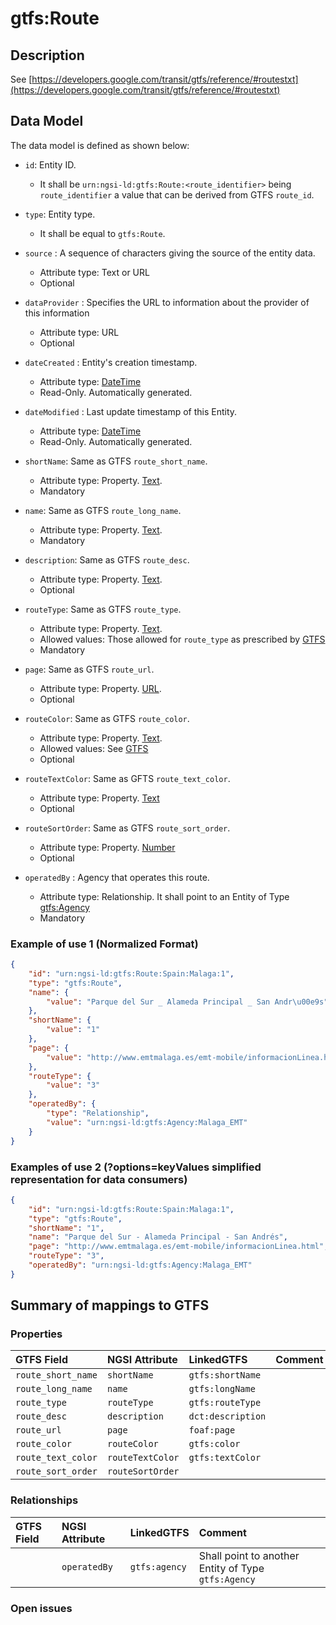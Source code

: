 # gtfs:Route

## Description

See
[https://developers.google.com/transit/gtfs/reference/#routestxt](https://developers.google.com/transit/gtfs/reference/#routestxt)

## Data Model

The data model is defined as shown below:

- `id`: Entity ID.

  - It shall be `urn:ngsi-ld:gtfs:Route:<route_identifier>` being
        `route_identifier` a value that can be derived from GTFS `route_id`.

- `type`: Entity type.

  - It shall be equal to `gtfs:Route`.

- `source` : A sequence of characters giving the source of the entity data.
  - Attribute type: Text or URL
  - Optional

- `dataProvider` : Specifies the URL to information about the provider of this information
  - Attribute type: URL
  - Optional

- `dateCreated` : Entity's creation timestamp.

  - Attribute type: [DateTime](https://schema.org/DateTime)
  - Read-Only. Automatically generated.

- `dateModified` : Last update timestamp of this Entity.

  - Attribute type: [DateTime](https://schema.org/DateTime)
  - Read-Only. Automatically generated.

- `shortName`: Same as GTFS `route_short_name`.

  - Attribute type: Property. [Text](https://schema.org/Text).
  - Mandatory

- `name`: Same as GTFS `route_long_name`.

  - Attribute type: Property. [Text](https://schema.org/Text).
  - Mandatory

- `description`: Same as GTFS `route_desc`.

  - Attribute type: Property. [Text](https://schema.org/Text).
  - Optional

- `routeType`: Same as GTFS `route_type`.

  - Attribute type: Property. [Text](https://schema.org/Text).
  - Allowed values: Those allowed for `route_type` as prescribed by
        [GTFS](https://developers.google.com/transit/gtfs/reference/#routestxt)
  - Mandatory

- `page`: Same as GTFS `route_url`.

  - Attribute type: Property. [URL](https://schema.org/URL).
  - Optional

- `routeColor`: Same as GTFS `route_color`.

  - Attribute type: Property. [Text](https://schema.org/Text).
  - Allowed values: See
        [GTFS](https://developers.google.com/transit/gtfs/reference/#routestxt)
  - Optional

- `routeTextColor`: Same as GFTS `route_text_color`.

  - Attribute type: Property. [Text](https://schema.org/Text)
  - Optional

- `routeSortOrder`: Same as GTFS `route_sort_order`.

  - Attribute type: Property. [Number](https://schema.org/Number)
  - Optional

- `operatedBy` : Agency that operates this route.
  - Attribute type: Relationship. It shall point to an Entity of Type
        [gtfs:Agency](../../Agency/doc/spec.md)
  - Mandatory

### Example of use 1 (Normalized Format)

```json
{
    "id": "urn:ngsi-ld:gtfs:Route:Spain:Malaga:1",
    "type": "gtfs:Route",
    "name": {
        "value": "Parque del Sur _ Alameda Principal _ San Andr\u00e9s"
    },
    "shortName": {
        "value": "1"
    },
    "page": {
        "value": "http://www.emtmalaga.es/emt-mobile/informacionLinea.html"
    },
    "routeType": {
        "value": "3"
    },
    "operatedBy": {
        "type": "Relationship",
        "value": "urn:ngsi-ld:gtfs:Agency:Malaga_EMT"
    }
}
```

### Examples of use 2 (?options=keyValues simplified representation for data consumers)

```json
{
    "id": "urn:ngsi-ld:gtfs:Route:Spain:Malaga:1",
    "type": "gtfs:Route",
    "shortName": "1",
    "name": "Parque del Sur - Alameda Principal - San Andrés",
    "page": "http://www.emtmalaga.es/emt-mobile/informacionLinea.html",
    "routeType": "3",
    "operatedBy": "urn:ngsi-ld:gtfs:Agency:Malaga_EMT"
}
```

## Summary of mappings to GTFS

### Properties

| GTFS Field         | NGSI Attribute   | LinkedGTFS        | Comment |
| :----------------- | :--------------- | :---------------- | :------ |
| `route_short_name` | `shortName`      | `gtfs:shortName`  |         |
| `route_long_name`  | `name`           | `gtfs:longName`   |         |
| `route_type`       | `routeType`      | `gtfs:routeType`  |         |
| `route_desc`       | `description`    | `dct:description` |         |
| `route_url`        | `page`           | `foaf:page`       |         |
| `route_color`      | `routeColor`     | `gtfs:color`      |         |
| `route_text_color` | `routeTextColor` | `gtfs:textColor`  |         |
| `route_sort_order` | `routeSortOrder` |                   |         |

### Relationships

| GTFS Field | NGSI Attribute | LinkedGTFS    | Comment                                             |
| :--------- | :------------- | :------------ | :-------------------------------------------------- |
|            | `operatedBy`   | `gtfs:agency` | Shall point to another Entity of Type `gtfs:Agency` |

### Open issues
